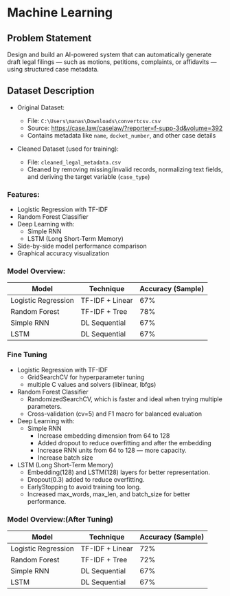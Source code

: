 # Machine Learning

## Problem Statement
Design and build an AI-powered system that can automatically generate draft legal filings — such as motions, petitions, complaints, or affidavits — using structured case metadata.

## Dataset Description
- Original Dataset:
  - File: `C:\Users\manas\Downloads\convertcsv.csv`
  - Source: https://case.law/caselaw/?reporter=f-supp-3d&volume=392
  - Contains metadata like `name`, `docket_number`, and other case details

- Cleaned Dataset (used for training):
  - File: `cleaned_legal_metadata.csv`
  - Cleaned by removing missing/invalid records, normalizing text fields, and deriving the target variable (`case_type`)
 

### Features:
- Logistic Regression with TF-IDF
- Random Forest Classifier
- Deep Learning with:
  - Simple RNN
  - LSTM (Long Short-Term Memory)
- Side-by-side model performance comparison
- Graphical accuracy visualization


### Model Overview:
| Model               | Technique        | Accuracy (Sample) |
|---------------------|------------------|-------------------|
| Logistic Regression | TF-IDF + Linear  | 67%               |
| Random Forest       | TF-IDF + Tree    | 78%               |
| Simple RNN          | DL Sequential    | 67%               |
| LSTM                | DL Sequential    | 67%               |


### Fine Tuning
- Logistic Regression with TF-IDF
  - GridSearchCV for hyperparameter tuning
  - multiple C values and solvers (liblinear, lbfgs)
- Random Forest Classifier
  - RandomizedSearchCV, which is faster and ideal when trying multiple parameters.
  - Cross-validation (cv=5) and F1 macro for balanced evaluation
- Deep Learning with:
  - Simple RNN
    - Increase embedding dimension from 64 to 128 
    - Added dropout to reduce overfitting and after the embedding
    - Increase RNN units from 64 to 128 — more capacity.
    - Increase batch size
- LSTM (Long Short-Term Memory)
    - Embedding(128) and LSTM(128) layers for better representation.
    - Dropout(0.3) added to reduce overfitting.
    - EarlyStopping to avoid training too long.
    - Increased max_words, max_len, and batch_size for better performance.


### Model Overview:(After Tuning)
| Model               | Technique        | Accuracy (Sample) |
|---------------------|------------------|-------------------|
| Logistic Regression | TF-IDF + Linear  | 72%               |
| Random Forest       | TF-IDF + Tree    | 72%               |
| Simple RNN          | DL Sequential    | 67%               |
| LSTM                | DL Sequential    | 67%               |




